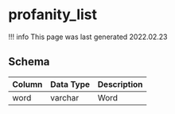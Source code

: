 # profanity_list

!!! info
	This page was last generated 2022.02.23

## Schema

| Column | Data Type | Description |
| :--- | :--- | :--- |
| word | varchar | Word |

